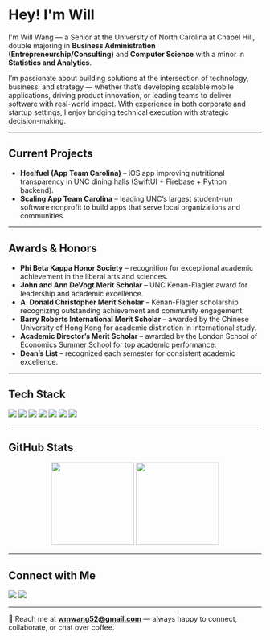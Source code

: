 # Hey! I'm Will

I'm Will Wang — a Senior at the University of North Carolina at Chapel Hill, double majoring in **Business Administration (Entrepreneurship/Consulting)** and **Computer Science** with a minor in **Statistics and Analytics**.  

I’m passionate about building solutions at the intersection of technology, business, and strategy — whether that’s developing scalable mobile applications, driving product innovation, or leading teams to deliver software with real-world impact. With experience in both corporate and startup settings, I enjoy bridging technical execution with strategic decision-making.  

---

## Current Projects
- **Heelfuel (App Team Carolina)** – iOS app improving nutritional transparency in UNC dining halls (SwiftUI + Firebase + Python backend).  
- **Scaling App Team Carolina** – leading UNC’s largest student-run software nonprofit to build apps that serve local organizations and communities.  

---

## Awards & Honors
- **Phi Beta Kappa Honor Society** – recognition for exceptional academic achievement in the liberal arts and sciences.  
- **John and Ann DeVogt Merit Scholar** – UNC Kenan-Flagler award for leadership and academic excellence.  
- **A. Donald Christopher Merit Scholar** – Kenan-Flagler scholarship recognizing outstanding achievement and community engagement.  
- **Barry Roberts International Merit Scholar** – awarded by the Chinese University of Hong Kong for academic distinction in international study.  
- **Academic Director’s Merit Scholar** – awarded by the London School of Economics Summer School for top academic performance.  
- **Dean’s List** – recognized each semester for consistent academic excellence.  

---

## Tech Stack
<p align="left">
<img src="https://img.shields.io/badge/Swift-FA7343?style=for-the-badge&logo=swift&logoColor=white"/>
<img src="https://img.shields.io/badge/SwiftUI-0A84FF?style=for-the-badge&logo=swift&logoColor=white"/>
<img src="https://img.shields.io/badge/Python-3776AB?style=for-the-badge&logo=python&logoColor=white"/>
<img src="https://img.shields.io/badge/Java-007396?style=for-the-badge&logo=java&logoColor=white"/>
<img src="https://img.shields.io/badge/Firebase-FFCA28?style=for-the-badge&logo=firebase&logoColor=black"/>
<img src="https://img.shields.io/badge/Git-F05032?style=for-the-badge&logo=git&logoColor=white"/>
<img src="https://img.shields.io/badge/Selenium-43B02A?style=for-the-badge&logo=selenium&logoColor=white"/>
</p>

---

## GitHub Stats
<p align="center">
  <img src="https://github-readme-stats.vercel.app/api?username=wmwang52&show_icons=true&theme=tokyonight" height="165"/>
  <img src="https://github-readme-stats.vercel.app/api/top-langs/?username=wmwang52&layout=compact&theme=tokyonight" height="165"/>
</p>

---

## Connect with Me
<p align="left">
 <a href="https://www.linkedin.com/in/wmwang52/"><img src="https://img.shields.io/badge/LinkedIn-0077B5?style=for-the-badge&logo=linkedin&logoColor=white"></a>
 <a href="https://devpost.com/wmwang52"><img src="https://img.shields.io/badge/Devpost-003E54?style=for-the-badge&logo=Devpost&logoColor=white"></a>
</p>

---

📩 Reach me at **wmwang52@gmail.com** — always happy to connect, collaborate, or chat over coffee.

